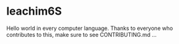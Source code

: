 # leachim6S
Hello world in every computer language. Thanks to everyone who contributes to this, make sure to see CONTRIBUTING.md …
